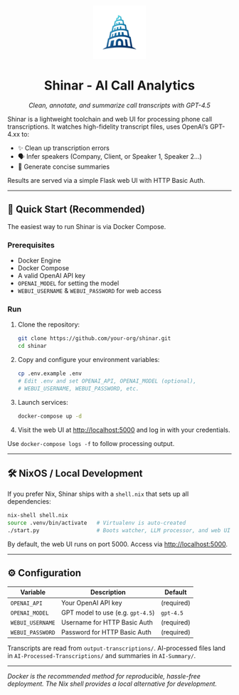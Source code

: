 <div align="center">
  <img src="assets/logo.png" alt="Shinar Logo" width="120" />
  <h1>Shinar - AI Call Analytics</h1>
  <p><em>Clean, annotate, and summarize call transcripts with GPT-4.5</em></p>
</div>

Shinar is a lightweight toolchain and web UI for processing phone call transcriptions.
It watches high-fidelity transcript files, uses OpenAI’s GPT-4.xx to:

- ✨ Clean up transcription errors
- 🗣️ Infer speakers (Company, Client, or Speaker 1, Speaker 2…)
- 📝 Generate concise summaries

Results are served via a simple Flask web UI with HTTP Basic Auth.

---

## 🚀 Quick Start (Recommended)

The easiest way to run Shinar is via Docker Compose.

### Prerequisites

- Docker Engine
- Docker Compose
- A valid OpenAI API key
- `OPENAI_MODEL` for setting the model
- `WEBUI_USERNAME` & `WEBUI_PASSWORD` for web access

### Run

1. Clone the repository:
   ```bash
   git clone https://github.com/your-org/shinar.git
   cd shinar
   ```
2. Copy and configure your environment variables:
   ```bash
   cp .env.example .env
   # Edit .env and set OPENAI_API, OPENAI_MODEL (optional),
   # WEBUI_USERNAME, WEBUI_PASSWORD, etc.
   ```
3. Launch services:
   ```bash
   docker-compose up -d
   ```
4. Visit the web UI at <http://localhost:5000> and log in with your credentials.

Use `docker-compose logs -f` to follow processing output.

---

## 🛠️ NixOS / Local Development

If you prefer Nix, Shinar ships with a `shell.nix` that sets up all dependencies:

```bash
nix-shell shell.nix
source .venv/bin/activate   # Virtualenv is auto-created
./start.py                  # Boots watcher, LLM processor, and web UI
```

By default, the web UI runs on port 5000. Access via <http://localhost:5000>.

---

## ⚙️ Configuration

| Variable         | Description                                        | Default     |
|------------------|----------------------------------------------------|-------------|
| `OPENAI_API`     | Your OpenAI API key                                | (required)  |
| `OPENAI_MODEL`   | GPT model to use (e.g. `gpt-4.5`)                  | `gpt-4.5`   |
| `WEBUI_USERNAME` | Username for HTTP Basic Auth                      | (required)  |
| `WEBUI_PASSWORD` | Password for HTTP Basic Auth                      | (required)  |

Transcripts are read from `output-transcriptions/`. AI-processed
files land in `AI-Processed-Transcriptions/` and summaries in `AI-Summary/`.

---

_Docker is the recommended method for reproducible, hassle-free
deployment. The Nix shell provides a local alternative for development._

